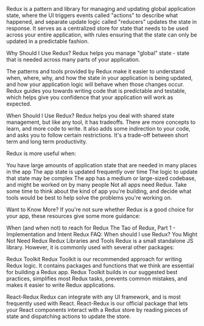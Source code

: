 Redux is a pattern and library for managing and updating global application state,
where the UI triggers events called "actions" to describe what happened,
and separate update logic called "reducers" updates the state in response.
It serves as a centralized store for state that needs to be used across your entire application,
with rules ensuring that the state can only be updated in a predictable fashion.

Why Should I Use Redux?
Redux helps you manage "global" state - state that is needed across many parts of your application.

The patterns and tools provided by Redux make it easier to understand when, where, why,
and how the state in your application is being updated,
and how your application logic will behave when those changes occur.
Redux guides you towards writing code that is predictable and testable,
which helps give you confidence that your application will work as expected.

When Should I Use Redux?
Redux helps you deal with shared state management, but like any tool, it has tradeoffs.
There are more concepts to learn,
and more code to write.
It also adds some indirection to your code,
and asks you to follow certain restrictions.
It's a trade-off between short term and long term productivity.

Redux is more useful when:

You have large amounts of application state that are needed in many places in the app
The app state is updated frequently over time
The logic to update that state may be complex
The app has a medium or large-sized codebase, and might be worked on by many people
Not all apps need Redux.
Take some time to think about the kind of app you're building,
and decide what tools would be best to help solve the problems you're working on.

Want to Know More?
If you're not sure whether Redux is a good choice for your app, these resources give some more guidance:

When (and when not) to reach for Redux
The Tao of Redux, Part 1 - Implementation and Intent
Redux FAQ: When should I use Redux?
You Might Not Need Redux
Redux Libraries and Tools
Redux is a small standalone JS library. However, it is commonly used with several other packages:

Redux Toolkit
Redux Toolkit is our recommended approach for writing Redux logic.
It contains packages and functions that we think are essential for building a Redux app.
Redux Toolkit builds in our suggested best practices, simplifies most Redux tasks, prevents common mistakes,
and makes it easier to write Redux applications.

React-Redux
Redux can integrate with any UI framework, and is most frequently used with React.
React-Redux is our official package that lets your React components interact with a Redux store
by reading pieces of state and dispatching actions to update the store.

